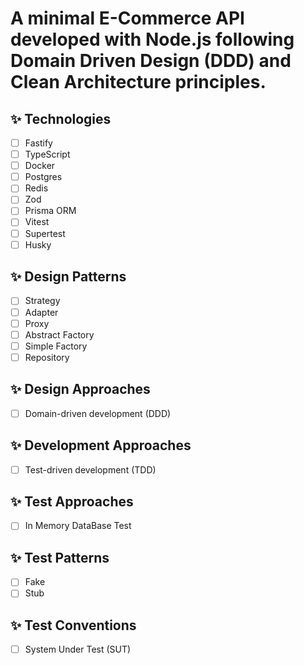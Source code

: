 # A minimal E-Commerce API developed with Node.js following Domain Driven Design (DDD) and Clean Architecture principles.

## ✨ Technologies

- [ ] Fastify
- [ ] TypeScript
- [ ] Docker
- [ ] Postgres
- [ ] Redis
- [ ] Zod
- [ ] Prisma ORM
- [ ] Vitest
- [ ] Supertest
- [ ] Husky

## ✨ Design Patterns

- [ ] Strategy
- [ ] Adapter
- [ ] Proxy
- [ ] Abstract Factory
- [ ] Simple Factory
- [ ] Repository

## ✨ Design Approaches

- [ ] Domain-driven development (DDD)

## ✨ Development Approaches

- [ ] Test-driven development (TDD)

## ✨ Test Approaches

- [ ] In Memory DataBase Test

## ✨ Test Patterns

- [ ] Fake
- [ ] Stub

## ✨ Test Conventions

- [ ] System Under Test (SUT)
